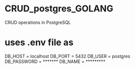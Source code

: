 # CRUD_postgres_GOLANG
CRUD operations in PostgreSQL

# uses .env file as  
DB_HOST = localhost
DB_PORT = 5432
DB_USER = postgres
DB_PASSWORD = *******
DB_NAME = *********
